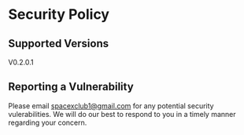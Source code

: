 # Security Policy

## Supported Versions

V0.2.0.1

## Reporting a Vulnerability

Please email spacexclub1@gmail.com for any potential security vulerabilities. We will do our best to respond to you in a timely manner regarding your concern.
